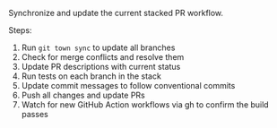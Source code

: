 Synchronize and update the current stacked PR workflow.

Steps:
1. Run `git town sync` to update all branches
2. Check for merge conflicts and resolve them
3. Update PR descriptions with current status
4. Run tests on each branch in the stack
5. Update commit messages to follow conventional commits
6. Push all changes and update PRs
7. Watch for new GitHub Action workflows via gh to confirm the build passes
